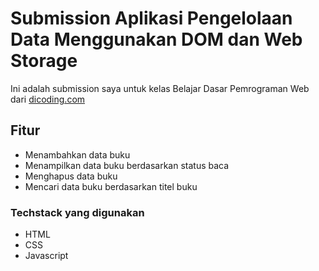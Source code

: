 # Submission Aplikasi Pengelolaan Data Menggunakan DOM dan Web Storage

Ini adalah submission saya untuk kelas Belajar Dasar Pemrograman Web dari [dicoding.com](dicoding.com)

## Fitur

- Menambahkan data buku
- Menampilkan data buku berdasarkan status baca
- Menghapus data buku
- Mencari data buku berdasarkan titel buku

### Techstack yang digunakan

- HTML
- CSS
- Javascript
